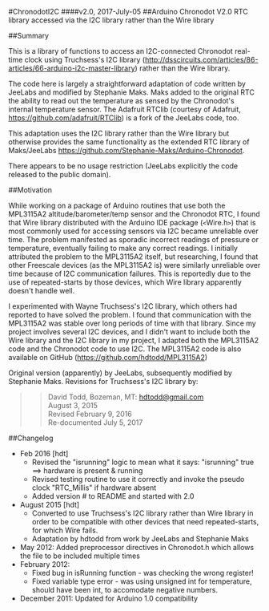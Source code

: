 #ChronodotI2C 
####v2.0, 2017-July-05
##Arduino Chronodot V2.0 RTC library accessed via the I2C library rather than the Wire library

##Summary

This is a library of functions to access an I2C-connected Chronodot real-time clock using Truchsess's I2C library (<http://dsscircuits.com/articles/86-articles/66-arduino-i2c-master-library>) rather than the Wire library.  

The code here is largely a straightforward adaptation of code written by JeeLabs and modified by Stephanie Maks.  Maks added to the original RTC the ability to read out the temperature as sensed by the Chronodot's internal temperature sensor.  The Adafruit RTClib (courtesy of Adafruit, <https://github.com/adafruit/RTClib>) is a fork of the JeeLabs code, too. 

This adaptation uses the I2C library rather than the Wire library but otherwise provides the same functionality as the extended RTC library of Maks/JeeLabs <https://github.com/Stephanie-Maks/Arduino-Chronodot>.

There appears to be no usage restriction (JeeLabs explicitly the code released to the public domain). 
 
##Motivation

While working on a package of Arduino routines that use both the MPL3115A2 altitude/barometer/temp sensor and the Chronodot RTC, I found that Wire library distributed with the Arduino IDE package (`<`Wire.h`>`) that is most commonly used for accessing sensors via I2C became unreliable over time. The problem manifested as sporadic incorrect readings of pressure or temperature, eventually failing to make any correct readings.  I initially attributed the problem to the MPL3115A2 itself, but researching, I found that other Freescale devices (as the MPL3115A2 is) were similarly unreliable over time because of I2C communication failures.  This is reportedly due to the use of repeated-starts by those devices, which Wire library apparently doesn't handle well.

I experimented with Wayne Truchsess's I2C library, which others had reported to have solved the problem.  I found that communication with the MPL3115A2 was stable over long periods of time with that library. Since my project involves several I2C devices, and I didn't want to include both the Wire library and the I2C library in my project, I adapted both the MPL3115A2 code and the Chronodot code to use I2C.  The MPL3115A2 code is also available on GitHub (<https://github.com/hdtodd/MPL3115A2>)

Original version (apparently) by JeeLabs, subsequently modified by Stephanie Maks. Revisions for Truchsess's I2C library by:

>>David Todd, Bozeman, MT: <hdtodd@gmail.com>  
>>August 3, 2015  
>>Revised February 9, 2016  
>>Re-documented July 5, 2017


##Changelog

* Feb 2016 [hdt] 
	* Revised the "isrunning" logic to mean what it says: "isrunning" true ==> hardware is present & running
	* 	Revised testing routine to use it correctly and
		invoke the pseudo clock "RTC_Millis" if hardware absent
	*  	Added version # to README and started with 2.0
* August 2015	[hdt] 
	* Converted to use Truchsess's I2C library rather than Wire library in order to be compatible with other devices that need repeated-starts, for which Wire fails.
	* Adaptation by hdtodd from work by JeeLabs and Stephanie Maks
* May 2012:	Added preprocessor directives in Chronodot.h which allows the file to be included multiple times
* February 2012:  
	* Fixed bug in isRunning function - was checking the wrong register!
	* Fixed variable type error - was using unsigned int for temperature, should have been int, to accomodate negative numbers.
* December 2011:	Updated for Arduino 1.0 compatibility

